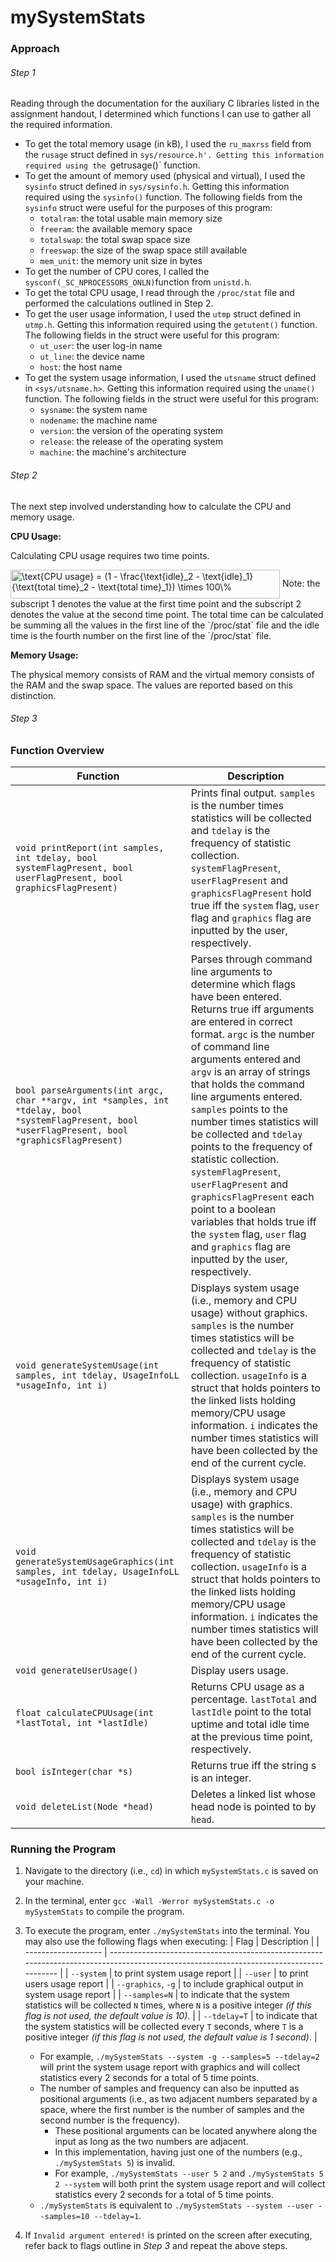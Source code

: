 # mySystemStats
### Approach
###### Step 1
Reading through the documentation for the auxiliary C libraries listed in the assignment handout, I determined which functions I can use to gather all the required information.
 - To get the total memory usage (in kB), I used the `ru_maxrss` field from the `rusage` struct defined in `sys/resource.h'. Getting this information required using the `getrusage()` function.
 - To get the amount of memory used (physical and virtual), I used the `sysinfo` struct defined in `sys/sysinfo.h`. Getting this information required using the `sysinfo()` function. The following fields from the `sysinfo` struct were useful for the purposes of this program:
    - `totalram`: the total usable main memory size
    - `freeram`: the available memory space
    - `totalswap`: the total swap space size
    - `freeswap`: the size of the swap space still available
    - `mem_unit`: the memory unit size in bytes
- To get the number of CPU cores, I called the `sysconf(_SC_NPROCESSORS_ONLN)`function from `unistd.h`.
- To get the total CPU usage, I read through the `/proc/stat` file and performed the calculations outlined in Step 2.
- To get the user usage information, I used the `utmp` struct defined in `utmp.h`. Getting this information required using the `getutent()` function. The following fields in the struct were useful for this program:
    - `ut_user`: the user log-in name
    - `ut_line`: the device name
    - `host`: the host name
- To get the system usage information, I used the `utsname` struct defined in `<sys/utsname.h>`. Getting this information required using the `uname()` function. The following fields in the struct were useful for this program:
    - `sysname`: the system name
    - `nodename`: the machine name
    - `version`: the version of the operating system
    - `release`: the release of the operating system
    - `machine`: the machine's architecture

###### Step 2
The next step involved understanding how to calculate the CPU and memory usage.

**CPU Usage:**

Calculating CPU usage requires two time points. 

<img src="http://www.sciweavers.org/upload/Tex2Img_1642781254/render.png" align="center" border="0" alt="\text{CPU usage} = (1 - \frac{\text{idle}_2 - \text{idle}_1}{\text{total time}_2 - \text{total time}_1}) \times 100\%" width="431" height="46" />
Note: the subscript 1 denotes the value at the first time point and the subscript 2 denotes the value at the second time point.
The total time can be calculated be summing all the values in the first line of the `/proc/stat` file and the idle time is the fourth number on the first line of the `/proc/stat` file.

**Memory Usage:**

The physical memory consists of RAM and the virtual memory consists of the RAM and the swap space. The values are reported based on this distinction.

###### Step 3


### Function Overview
| Function | Description|
| --- | --- |
| `void printReport(int samples, int tdelay, bool systemFlagPresent, bool userFlagPresent, bool graphicsFlagPresent)` | Prints final output. `samples` is the number times statistics will be collected and `tdelay` is the frequency of statistic collection. `systemFlagPresent`, `userFlagPresent` and `graphicsFlagPresent` hold true iff the `system` flag, `user` flag and `graphics` flag are inputted by the user, respectively. |
| `bool parseArguments(int argc, char **argv, int *samples, int *tdelay, bool *systemFlagPresent, bool *userFlagPresent, bool *graphicsFlagPresent)` | Parses through command line arguments to determine which flags have been entered. Returns true iff arguments are entered in correct format. `argc` is the number of command line arguments entered and `argv` is an array of strings that holds the command line arguments entered. `samples` points to the number times statistics will be collected and `tdelay` points to the frequency of statistic collection. `systemFlagPresent`, `userFlagPresent` and `graphicsFlagPresent` each point to a boolean variables that holds true iff the `system` flag, `user` flag and `graphics` flag are inputted by the user, respectively.|
| `void generateSystemUsage(int samples, int tdelay, UsageInfoLL *usageInfo, int i)` | Displays system usage (i.e., memory and CPU usage) without graphics. `samples` is the number times statistics will be collected and `tdelay` is the frequency of statistic collection. `usageInfo` is a struct that holds pointers to the linked lists holding memory/CPU usage information. `i` indicates the number times statistics will have been collected by the end of the current cycle. |
| `void generateSystemUsageGraphics(int samples, int tdelay, UsageInfoLL *usageInfo, int i)` | Displays system usage (i.e., memory and CPU usage) with graphics. `samples` is the number times statistics will be collected and `tdelay` is the frequency of statistic collection. `usageInfo` is a struct that holds pointers to the linked lists holding memory/CPU usage information. `i` indicates the number times statistics will have been collected by the end of the current cycle. |
| `void generateUserUsage()` | Display users usage. |
| `float calculateCPUUsage(int *lastTotal, int *lastIdle)` | Returns CPU usage as a percentage. `lastTotal` and `lastIdle` point to the total uptime and total idle time at the previous time point, respectively. |
| `bool isInteger(char *s)` | Returns true iff the string s is an integer. |
| `void deleteList(Node *head)` | Deletes a linked list whose head node is pointed to by `head`. |

### Running the Program
  1. Navigate to the directory (i.e., `cd`) in which `mySystemStats.c` is saved on your machine.
  2. In the terminal, enter `gcc -Wall -Werror mySystemStats.c -o mySystemStats` to compile the program.
  3. To execute the program, enter `./mySystemStats` into the terminal. You may also use the following flags when executing:
      | Flag                | Description                                                                                                                             |
      | ------------------- | --------------------------------------------------------------------------------------------------------------------------------------- |
      | `--system`          | to print system usage report                                                                                                            |
      | `--user`            | to print users usage report                                                                                                             |
      | `--graphics`, `-g`  | to include graphical output in system usage report                                                                                      |
      | `--samples=N`       | to indicate that the system statistics will be collected `N` times, where `N` is a positive integer _(if this flag is not used, the default value is                               10)_.               |
      | `--tdelay=T`        | to indicate that the system statistics will be collected every `T` seconds, where `T` is a positive integer _(if this flag is not used, the default                                 value is 1 second)_. |
      
      
      - For example, `./mySystemStats --system -g --samples=5 --tdelay=2` will print the system usage report with graphics and will collect statistics every 2 seconds for a total         of 5 time points.
      - The number of samples and frequency can also be inputted as positional arguments (i.e., as two adjacent numbers separated by a space, where the first number is the             number of samples and the second number is the frequency).
          - These positional arguments can be located anywhere along the input as long as the two numbers are adjacent.
          - In this implementation, having just one of the numbers (e.g., `./mySystemStats 5`) is invalid.
          - For example, `./mySystemStats --user 5 2`  and `./mySystemStats 5 2 --system` will both print the system usage report and will collect statistics every 2                           seconds for a total of 5 time points.
      - `./mySystemStats` is equivalent to `./mySystemStats --system --user --samples=10 --tdelay=1`.
  4. If `Invalid argument entered!` is printed on the screen after executing, refer back to flags outline in _Step 3_ and repeat the above steps.
